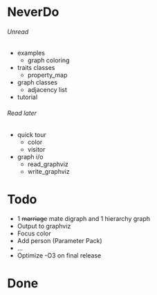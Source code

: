 # NeverDo

###### Unread

* examples
	* graph coloring
* traits classes
	* property_map
* graph classes
	* adjacency list
* tutorial

###### Read later

* quick tour
	* color
	* visitor
* graph i/o
	* read_graphviz
	* write_graphviz

# Todo

*	1 ~~marriage~~ mate digraph and 1 hierarchy graph
* Output to graphviz
* Focus color
* Add person (Parameter Pack)
* ...
* Optimize -O3 on final release
# Done


